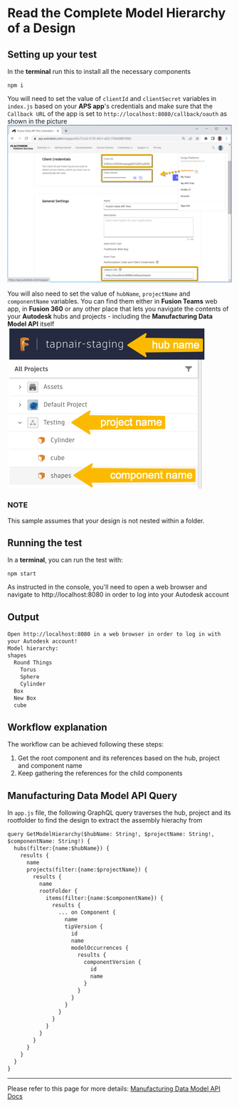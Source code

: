 # Read the Complete Model Hierarchy of a Design

## Setting up your test
In the **terminal** run this to install all the necessary components
```
npm i
``` 

You will need to set the value of `clientId` and `clientSecret` variables in `index.js` based on your **APS app**'s credentials and make sure that the `Callback URL` of the app is set to `http://localhost:8080/callback/oauth` as shown in the picture\
![Get 3-legged token](../readme/credentials.png)

You will also need to set the value of `hubName`, `projectName` and `componentName` variables. You can find them either in **Fusion Teams** web app, in **Fusion 360** or any other place that lets you navigate the contents of your **Autodesk** hubs and projects - including the **Manufacturing Data Model API** itself\
![Get version id](../readme/inputs.png)

### NOTE
This sample assumes that your design is not nested within a folder.

## Running the test
In a **terminal**, you can run the test with:
```
npm start
```
As instructed in the console, you'll need to open a web browser and navigate to http://localhost:8080 in order to log into your Autodesk account 

## Output
```
Open http://localhost:8080 in a web browser in order to log in with your Autodesk account!
Model hierarchy:
shapes
  Round Things
    Torus
    Sphere
    Cylinder
  Box
  New Box
  cube
```
## Workflow explanation

The workflow can be achieved following these steps:

1. Get the root component and its references based on the hub, project and component name
2. Keep gathering the references for the child components

## Manufacturing Data Model API Query

In `app.js` file, the following GraphQL query traverses the hub, project and its rootfolder to find the design to extract the assembly hierachy from

```
query GetModelHierarchy($hubName: String!, $projectName: String!, $componentName: String!) {
  hubs(filter:{name:$hubName}) {
    results {
      name
      projects(filter:{name:$projectName}) {
        results {
          name
          rootFolder {
            items(filter:{name:$componentName}) {
              results {
                ... on Component {
                  name
                  tipVersion {
                    id
                    name 
                    modelOccurrences {
                      results {
                        componentVersion {
                          id
                          name
                        }
                      }
                    }
                  }
                }
              }
            }
          }
        }
      }
    }
  }
}
```


-----------

Please refer to this page for more details: [Manufacturing Data Model API Docs](https://aps.autodesk.com/en/docs/mfgdataapi/v1/developers_guide/overview/)
